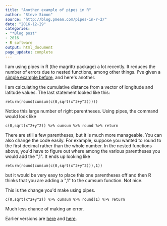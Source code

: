 ```yaml
---
title: "Another example of pipes in R"
author: "Steve Simon"
source: "http://blog.pmean.com/pipes-in-r-2/"
date: "2016-12-29"
categories:
- "*Blog post"
- 2016
- R software
output: html_document
page_update: complete
---
```


I am using pipes in R (the magrittr package) a lot recently. It reduces the number of errors due to nested functions, among other things. I've given a [simple example before][sim3], and here's another.

<!---More--->

I am calculating the cumulative distance from a vector of longitude and latitude values. The last statement looked like this:

    return(round(cumsum(c(0,sqrt(x^2+y^2)))))

Notice this large number of right parentheses. Using pipes, the command would look like

    c(0,sqrt(x^2+y^2)) %>% cumsum %>% round %>% return

There are still a few parentheses, but it is much more manageable. You can also change the code easily. For example, suppose you wanted to round to the first decimal rather than the whole number. In the nested functions above, you'd have to figure out where among the various parentheses you would add the ",1". It ends up looking like

    return(round(cumsum(c(0,sqrt(x^2+y^2))),1))

but it would be very easy to place this one parentheses off and then R
thinks that you are adding a ",1" to the cumsum function. Not nice.

This is the change you'd make using pipes.

    c(0,sqrt(x^2+y^2)) %>% cumsum %>% round(1) %>% return

Much less chance of making an error.


[sim3]: http://new.pmean.com/pipes-in-r/index.html
 
Earlier versions are [here][sim1] and [here][sim2].
 
[sim1]: http://blog.pmean.com/pipes-in-r-2/
[sim2]: http://new.pmean.com/pipes-in-r-2/
 
